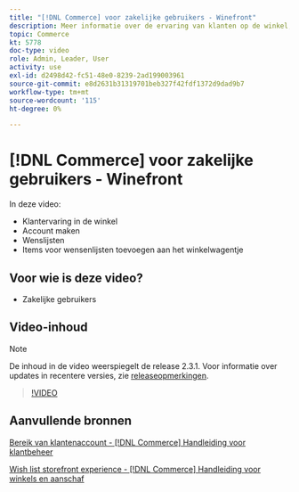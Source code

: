 ```yaml
---
title: "[!DNL Commerce] voor zakelijke gebruikers - Winefront"
description: Meer informatie over de ervaring van klanten op de winkel, zoals het maken van accounts, wenslijsten en het toevoegen van wenslijstonderdelen aan de winkelwagentje
topic: Commerce
kt: 5778
doc-type: video
role: Admin, Leader, User
activity: use
exl-id: d2498d42-fc51-48e0-8239-2ad199003961
source-git-commit: e8d2631b31319701beb327f42fdf1372d9dad9b7
workflow-type: tm+mt
source-wordcount: '115'
ht-degree: 0%

---
```


# [!DNL Commerce] voor zakelijke gebruikers - Winefront

In deze video:

- Klantervaring in de winkel
- Account maken
- Wenslijsten
- Items voor wensenlijsten toevoegen aan het winkelwagentje

## Voor wie is deze video?

- Zakelijke gebruikers

## Video-inhoud

>[!NOTE]
>
>De inhoud in de video weerspiegelt de release 2.3.1. Voor informatie over updates in recentere versies, zie [releaseopmerkingen](https://experienceleague.adobe.com/docs/commerce-operations/release/notes/overview.html).

>[!VIDEO](https://video.tv.adobe.com/v/36188?quality=12&learn=on)

## Aanvullende bronnen

[Bereik van klantenaccount - [!DNL Commerce] Handleiding voor klantbeheer](https://experienceleague.adobe.com/docs/commerce-admin/customers/customer-accounts/customer-account-scope.html)

[Wish list storefront experience - [!DNL Commerce] Handleiding voor winkels en aanschaf](https://experienceleague.adobe.com/docs/commerce-admin/stores-sales/shopper-tools/wish-lists/wishlist-storefront.html)

